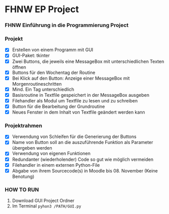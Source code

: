 # FHNW EP Project
### FHNW Einführung in die Programmierung Project

### Projekt  
- [x] Erstellen von einem Programm mit GUI                                                      	  
- [x] GUI-Paket: tkinter                                                                        	  
- [x] Zwei Buttons, die jeweils eine MessageBox mit unterschiedlichen Texten öffnen             	  
- [x] Buttons für den Wochentag der Routine                                                     	  
- [x] Bei Klick auf den Button: Anzeige einer MessageBox mit Morgenroutineschritten             	  
- [x] Mind. Ein Tag unterschiedlich                                                             	  
- [x] Basisroutine in Textfile gespeichert in der MessageBox ausgeben                           	  
- [x] Filehandler als Modul um Textfile zu lesen und zu schreiben                               	  
- [x] Button für die Bearbeitung der Grundroutine 	  
- [x] Neues Fenster in dem Inhalt von Textfile geändert werden kann 	  

### Projektrahmen  
- [x] Verwendung von Schleifen für die Generierung der Buttons 	  
- [x] Name von Button soll an die auszuführende Funktion als Parameter übergeben werden 	  
- [x] Verwendung von eigenen Funktionen 	  
- [x] Redundanter (wiederholender) Code so gut wie möglich vermeiden 	  
- [x] Filehandler in einem externen Python-File 	  
- [x] Abgabe von ihrem Sourcecode(s) in Moodle bis 08. November (Keine Benotung) 	  

### HOW TO RUN
1. Download GUI Project Ordner  
2. Im Terminal `pyhon3 /PATH/GUI.py`